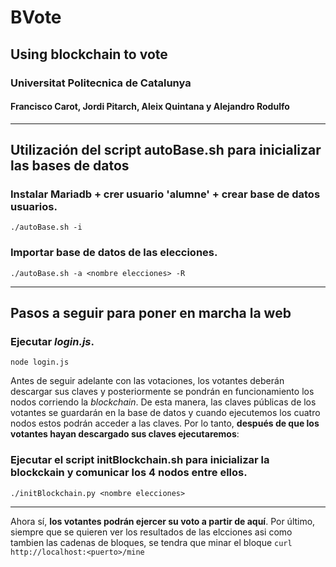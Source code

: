 # BVote

## **Using blockchain to vote**
### Universitat Politecnica de Catalunya
#### Francisco Carot, Jordi Pitarch, Aleix Quintana y Alejandro Rodulfo
---
## Utilización del script autoBase.sh para inicializar las bases de datos

### Instalar Mariadb + crer usuario 'alumne' + crear base de datos usuarios.
```./autoBase.sh -i```

### Importar base de datos de las elecciones.
```./autoBase.sh -a <nombre elecciones> -R```

---
## Pasos a seguir para poner en marcha la web

### Ejecutar *login.js*.
```node login.js```

Antes de seguir adelante con las votaciones, los votantes deberán descargar sus claves y posteriormente se pondrán en funcionamiento los nodos corriendo la *blockchain*. De esta manera, las claves públicas de los votantes se guardarán en la base de datos y cuando ejecutemos los cuatro nodos estos podrán acceder a las claves. Por lo tanto, **después de que los votantes hayan descargado sus claves ejecutaremos**:

### Ejecutar el script **initBlockchain.sh** para inicializar la blockckain y comunicar los 4 nodos entre ellos.
```./initBlockchain.py <nombre elecciones> ```

---
Ahora sí, **los votantes podrán ejercer su voto a partir de aquí**.
Por último, siempre que se quieren ver los resultados de las elcciones asi como tambien las cadenas de bloques, se tendra que minar el bloque
```curl http://localhost:<puerto>/mine ```
